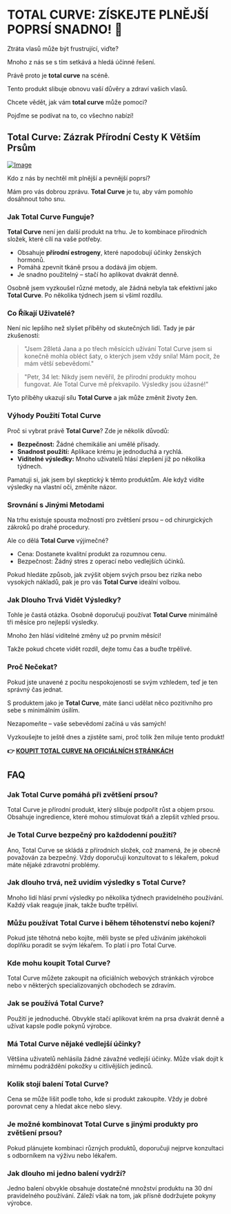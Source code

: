 # TOTAL CURVE: ZÍSKEJTE PLNĚJŠÍ POPRSÍ SNADNO! 💖

Ztráta vlasů může být frustrující, viďte? 

Mnoho z nás se s tím setkává a hledá účinné řešení. 

Právě proto je **total curve** na scéně. 

Tento produkt slibuje obnovu vaší důvěry a zdraví vašich vlasů. 

Chcete vědět, jak vám **total curve** může pomoci? 

Pojďme se podívat na to, co všechno nabízí!

## Total Curve: Zázrak Přírodní Cesty K Větším Prsům

[![Image](https://www2.sellhealth.com/97/totalcurve_icon001_450x600.gif)](https://gchaffi.com/1ESI8Rut)

Kdo z nás by nechtěl mít plnější a pevnější poprsí? 

Mám pro vás dobrou zprávu. **Total Curve** je tu, aby vám pomohlo dosáhnout toho snu.

### Jak Total Curve Funguje?

**Total Curve** není jen další produkt na trhu. Je to kombinace přírodních složek, které cílí na vaše potřeby.

- Obsahuje **přírodní estrogeny**, které napodobují účinky ženských hormonů.
- Pomáhá zpevnit tkáně prsou a dodává jim objem.
- Je snadno použitelný – stačí ho aplikovat dvakrát denně.

Osobně jsem vyzkoušel různé metody, ale žádná nebyla tak efektivní jako **Total Curve**. Po několika týdnech jsem si všiml rozdílu. 

### Co Říkají Uživatelé?

Není nic lepšího než slyšet příběhy od skutečných lidí. Tady je pár zkušeností:

> "Jsem 28letá Jana a po třech měsících užívání Total Curve jsem si konečně mohla obléct šaty, o kterých jsem vždy snila! Mám pocit, že mám větší sebevědomí." 

> "Petr, 34 let: Nikdy jsem nevěřil, že přírodní produkty mohou fungovat. Ale Total Curve mě překvapilo. Výsledky jsou úžasné!"

Tyto příběhy ukazují sílu **Total Curve** a jak může změnit životy žen.

### Výhody Použití Total Curve

Proč si vybrat právě **Total Curve**? Zde je několik důvodů:

- **Bezpečnost:** Žádné chemikálie ani umělé přísady.
- **Snadnost použití:** Aplikace krému je jednoduchá a rychlá.
- **Viditelné výsledky:** Mnoho uživatelů hlásí zlepšení již po několika týdnech.

Pamatuji si, jak jsem byl skeptický k těmto produktům. Ale když vidíte výsledky na vlastní oči, změníte názor.

### Srovnání s Jinými Metodami

Na trhu existuje spousta možností pro zvětšení prsou – od chirurgických zákroků po drahé procedury. 

Ale co dělá **Total Curve** výjimečné?

- Cena: Dostanete kvalitní produkt za rozumnou cenu.
- Bezpečnost: Žádný stres z operací nebo vedlejších účinků.
  
Pokud hledáte způsob, jak zvýšit objem svých prsou bez rizika nebo vysokých nákladů, pak je pro vás **Total Curve** ideální volbou.

### Jak Dlouho Trvá Vidět Výsledky?

Tohle je častá otázka. Osobně doporučuji používat **Total Curve** minimálně tři měsíce pro nejlepší výsledky.

Mnoho žen hlásí viditelné změny už po prvním měsíci!

Takže pokud chcete vidět rozdíl, dejte tomu čas a buďte trpělivé.

### Proč Nečekat?

Pokud jste unavené z pocitu nespokojenosti se svým vzhledem, teď je ten správný čas jednat.

S produktem jako je **Total Curve**, máte šanci udělat něco pozitivního pro sebe s minimálním úsilím.

Nezapomeňte – vaše sebevědomí začíná u vás samých!

Vyzkoušejte to ještě dnes a zjistěte sami, proč tolik žen miluje tento produkt!



**👉 [KOUPIT TOTAL CURVE NA OFICIÁLNÍCH STRÁNKÁCH](https://gchaffi.com/1ESI8Rut)**

## FAQ

### Jak Total Curve pomáhá při zvětšení prsou?
Total Curve je přírodní produkt, který slibuje podpořit růst a objem prsou. Obsahuje ingredience, které mohou stimulovat tkáň a zlepšit vzhled prsou.

### Je Total Curve bezpečný pro každodenní použití?
Ano, Total Curve se skládá z přírodních složek, což znamená, že je obecně považován za bezpečný. Vždy doporučuji konzultovat to s lékařem, pokud máte nějaké zdravotní problémy.

### Jak dlouho trvá, než uvidím výsledky s Total Curve?
Mnoho lidí hlásí první výsledky po několika týdnech pravidelného používání. Každý však reaguje jinak, takže buďte trpěliví.

### Můžu používat Total Curve i během těhotenství nebo kojení?
Pokud jste těhotná nebo kojíte, měli byste se před užíváním jakéhokoli doplňku poradit se svým lékařem. To platí i pro Total Curve.

### Kde mohu koupit Total Curve?
Total Curve můžete zakoupit na oficiálních webových stránkách výrobce nebo v některých specializovaných obchodech se zdravím.

### Jak se používá Total Curve?
Použití je jednoduché. Obvykle stačí aplikovat krém na prsa dvakrát denně a užívat kapsle podle pokynů výrobce.

### Má Total Curve nějaké vedlejší účinky?
Většina uživatelů nehlásila žádné závažné vedlejší účinky. Může však dojít k mírnému podráždění pokožky u citlivějších jedinců.

### Kolik stojí balení Total Curve?
Cena se může lišit podle toho, kde si produkt zakoupíte. Vždy je dobré porovnat ceny a hledat akce nebo slevy.

### Je možné kombinovat Total Curve s jinými produkty pro zvětšení prsou?
Pokud plánujete kombinaci různých produktů, doporučuji nejprve konzultaci s odborníkem na výživu nebo lékařem.

### Jak dlouho mi jedno balení vydrží?
Jedno balení obvykle obsahuje dostatečné množství produktu na 30 dní pravidelného používání. Záleží však na tom, jak přísně dodržujete pokyny výrobce.